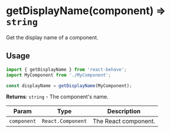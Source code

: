 # getDisplayName(component) ⇒ `string`

Get the display name of a component.

## Usage

```js
import { getDisplayName } from 'react-behave';
import MyComponent from './MyComponent';

const displayName = getDisplayName(MyComponent);
```

**Returns**: `string` - The component's name.

| Param       | Type              | Description          |
| ----------- | ----------------- | -------------------- |
| `component` | `React.Component` | The React component. |

